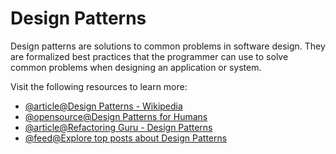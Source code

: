 # Design Patterns

Design patterns are solutions to common problems in software design. They are formalized best practices that the programmer can use to solve common problems when designing an application or system.

Visit the following resources to learn more:

- [@article@Design Patterns - Wikipedia](https://en.wikipedia.org/wiki/Software_design_pattern)
- [@opensource@Design Patterns for Humans](https://github.com/kamranahmedse/design-patterns-for-humans)
- [@article@Refactoring Guru - Design Patterns](https://refactoring.guru/design-patterns/)
- [@feed@Explore top posts about Design Patterns](https://app.daily.dev/tags/design-patterns?ref=roadmapsh)
